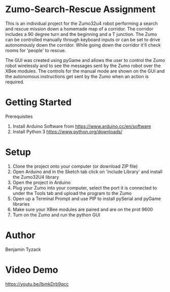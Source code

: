 # Zumo-Search-Rescue Assignment
This is an individual project for the Zumo32u4 robot performing a search and rescue mission down a homemade map of a corridor. The corridor includes a 90 degree turn and the beginning and a T junction. The Zumo can be controlled manually through keyboard inputs or can be set to drive autonomously down the corridor. While going down the corridor it'll check rooms for 'people' to rescue.

The GUI was created using pyGame and allows the user to control the Zumo robot wirelessly and to see the messages sent by the Zumo robot over the XBee modules. The controls for the manual mode are shown on the GUI and the autonomous instructions get sent by the Zumo when an action is required.

# Getting Started
Prerequisites
1. Install Arduino Software from https://www.arduino.cc/en/software
2. Install Python 3 https://www.python.org/downloads/

# Setup
1. Clone the project onto your computer (or download ZIP file)
2. Open Arduino and in the Sketch tab click on 'include Library' and install the Zumo32U4 library
3. Open the project in Arduino
4. Plug your Zumo into your computer, select the port it is connected to under the Tools tab and upload the program to the Zumo
5. Open up a Terminal Prompt and use PIP to install pySerial and pyGame libraries
6. Make sure your XBee modules are paired and are on the prot 9600
7. Turn on the Zumo and run the python GUI

# Author
Benjamin Tyzack

# Video Demo
https://youtu.be/lbmkDrb9qcc
